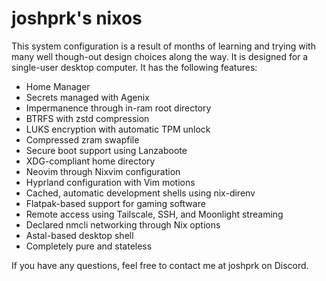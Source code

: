 # joshprk's nixos

This system configuration is a result of months of learning and trying with many
well though-out design choices along the way. It is designed for a single-user
desktop computer. It has the following features:

- Home Manager
- Secrets managed with Agenix
- Impermanence through in-ram root directory
- BTRFS with zstd compression
- LUKS encryption with automatic TPM unlock
- Compressed zram swapfile
- Secure boot support using Lanzaboote
- XDG-compliant home directory
- Neovim through Nixvim configuration
- Hyprland configuration with Vim motions
- Cached, automatic development shells using nix-direnv
- Flatpak-based support for gaming software
- Remote access using Tailscale, SSH, and Moonlight streaming
- Declared nmcli networking through Nix options
- Astal-based desktop shell
- Completely pure and stateless

If you have any questions, feel free to contact me at joshprk on Discord.
